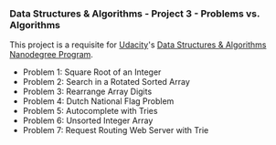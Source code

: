 
### Data Structures & Algorithms - Project 3 - Problems vs. Algorithms

This project is a requisite for [Udacity](https://www.udacity.com)'s [Data Structures & Algorithms Nanodegree Program](https://www.udacity.com/course/data-structures-and-algorithms-nanodegree--nd256).

* Problem 1: Square Root of an Integer
* Problem 2: Search in a Rotated Sorted Array
* Problem 3: Rearrange Array Digits
* Problem 4: Dutch National Flag Problem
* Problem 5: Autocomplete with Tries
* Problem 6: Unsorted Integer Array
* Problem 7: Request Routing Web Server with Trie

